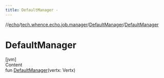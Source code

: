 ```yaml
---
title: DefaultManager -
---
```

//[echo](../../index.md)/[tech.whence.echo.job.manager](../index.md)/[DefaultManager](index.md)/[DefaultManager](-default-manager.md)



# DefaultManager  
[jvm]  
Content  
fun [DefaultManager](-default-manager.md)(vertx: Vertx)  



